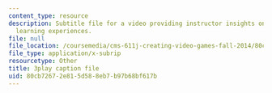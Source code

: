 ```yaml
---
content_type: resource
description: Subtitle file for a video providing instructor insights on sequencing
  learning experiences.
file: null
file_location: /coursemedia/cms-611j-creating-video-games-fall-2014/80cb72672e815d588eb7b97b68bf617b_lyR4HQ01nos.vtt
file_type: application/x-subrip
resourcetype: Other
title: 3play caption file
uid: 80cb7267-2e81-5d58-8eb7-b97b68bf617b
---
```

